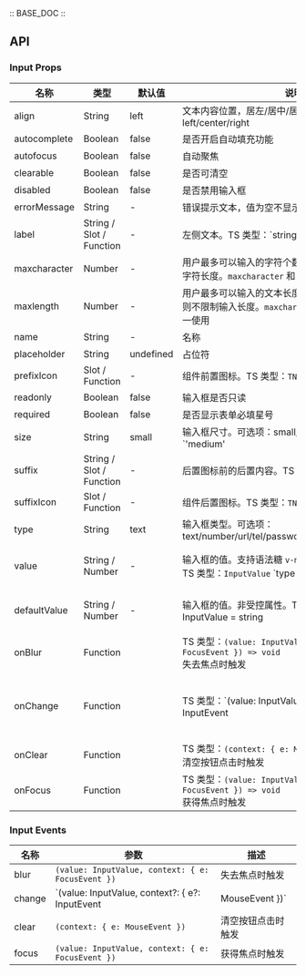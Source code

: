 :: BASE_DOC ::

## API
### Input Props

名称 | 类型 | 默认值 | 说明 | 必传
-- | -- | -- | -- | --
align | String | left | 文本内容位置，居左/居中/居右。可选项：left/center/right | N
autocomplete | Boolean | false | 是否开启自动填充功能 | N
autofocus | Boolean | false | 自动聚焦 | N
clearable | Boolean | false | 是否可清空 | N
disabled | Boolean | false | 是否禁用输入框 | N
errorMessage | String | - | 错误提示文本，值为空不显示 | N
label | String / Slot / Function | - | 左侧文本。TS 类型：`string | TNode`。[通用类型定义](https://github.com/Tencent/tdesign-mobile-vue/blob/develop/src/common.ts) | N
maxcharacter | Number | - | 用户最多可以输入的字符个数，一个中文汉字表示两个字符长度。`maxcharacter` 和 `maxlength` 二选一使用 | N
maxlength | Number | - | 用户最多可以输入的文本长度。值小于等于 0 的时候，则不限制输入长度。`maxcharacter` 和 `maxlength` 二选一使用 | N
name | String | - | 名称 | N
placeholder | String | undefined | 占位符 | N
prefixIcon | Slot / Function | - | 组件前置图标。TS 类型：`TNode`。[通用类型定义](https://github.com/Tencent/tdesign-mobile-vue/blob/develop/src/common.ts) | N
readonly | Boolean | false | 输入框是否只读 | N
required | Boolean | false | 是否显示表单必填星号 | N
size | String | small | 输入框尺寸。可选项：small/medium。TS 类型：`'medium' | 'small'` | N
suffix | String / Slot / Function | - | 后置图标前的后置内容。TS 类型：`string | TNode`。[通用类型定义](https://github.com/Tencent/tdesign-mobile-vue/blob/develop/src/common.ts) | N
suffixIcon | Slot / Function | - | 组件后置图标。TS 类型：`TNode`。[通用类型定义](https://github.com/Tencent/tdesign-mobile-vue/blob/develop/src/common.ts) | N
type | String | text | 输入框类型。可选项：text/number/url/tel/password/search/submit/hidden | N
value | String / Number | - | 输入框的值。支持语法糖 `v-model` 或 `v-model:value`。TS 类型：`InputValue` `type InputValue = string | number`。[详细类型定义](https://github.com/Tencent/tdesign-mobile-vue/tree/develop/src/input/type.ts) | N
defaultValue | String / Number | - | 输入框的值。非受控属性。TS 类型：`InputValue` `type InputValue = string | number`。[详细类型定义](https://github.com/Tencent/tdesign-mobile-vue/tree/develop/src/input/type.ts) | N
onBlur | Function |  | TS 类型：`(value: InputValue, context: { e: FocusEvent }) => void`<br/>失去焦点时触发 | N
onChange | Function |  | TS 类型：`(value: InputValue, context?: { e?: InputEvent | MouseEvent }) => void`<br/>输入框值发生变化时触发 | N
onClear | Function |  | TS 类型：`(context: { e: MouseEvent }) => void`<br/>清空按钮点击时触发 | N
onFocus | Function |  | TS 类型：`(value: InputValue, context: { e: FocusEvent }) => void`<br/>获得焦点时触发 | N

### Input Events

名称 | 参数 | 描述
-- | -- | --
blur | `(value: InputValue, context: { e: FocusEvent })` | 失去焦点时触发
change | `(value: InputValue, context?: { e?: InputEvent | MouseEvent })` | 输入框值发生变化时触发
clear | `(context: { e: MouseEvent })` | 清空按钮点击时触发
focus | `(value: InputValue, context: { e: FocusEvent })` | 获得焦点时触发
